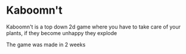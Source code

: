# Kaboomn't

Kaboomn't is a top down 2d game where you have to take care of your plants, if they become unhappy they explode  

The game was made in 2 weeks

